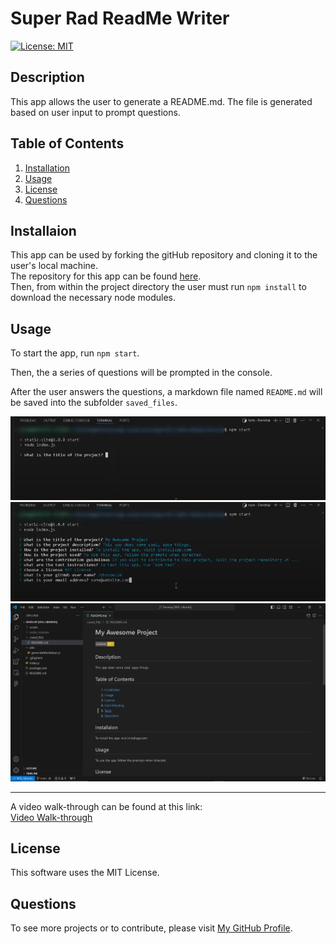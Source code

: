 # Super Rad ReadMe Writer
  [![License: MIT](https://img.shields.io/badge/License-MIT-yellow.svg)](https://opensource.org/licenses/MIT)
  ## Description
  This app allows the user to generate a README.md.
  The file is generated based on user input to prompt questions.
  ## Table of Contents

  1. [Installation](#Installation)
  2. [Usage](#Usage)
  3. [License](#License)
  4. [Questions](#Questions)

  ## Installaion
  This app can be used by forking the gitHub repository and cloning it to the user's local machine.</br>
  The repository for this app can be found [here](https://github.com/JFleming963/Super-Rad-ReadMe-Writer). </br>
  Then, from within the project directory the user must run `npm install` to download the necessary node modules.
  ## Usage
  To start the app, run `npm start`.
   
  Then, the a series of questions will be prompted in the console.
  
  After the user answers the questions, a markdown file named `README.md` will be saved into the subfolder `saved_files`.
  
  ![screenshot1](./assets/images/screenshot1.PNG)
  ![screenshot2](./assets/images/screenshot2.PNG)
  ![screenshot3](./assets/images/screenshot3.PNG)
  ***
  A video walk-through can be found at this link:</br>
  [Video Walk-through](https://drive.google.com/file/d/1d90e2LWyaHxKBE7qns6RAM31CTB8-8Au/view?usp=sharing)

  ## License
  This software uses the MIT License.
  ## Questions
  To see more projects or to contribute, please visit [My GitHub Profile](https://github.com/www).

